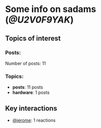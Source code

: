 # Some info on sadams (_@U2V0F9YAK_)


## Topics of interest

### Posts: 

Number of posts: 11

### Topics:

* __posts__: 11 posts
* __hardware__: 1 posts

## Key interactions 

* [@jerome](./U07UEJC2H.md): 1 reactions
